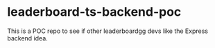 # leaderboard-ts-backend-poc

This is a POC repo to see if other leaderboardgg devs like the Express backend idea.